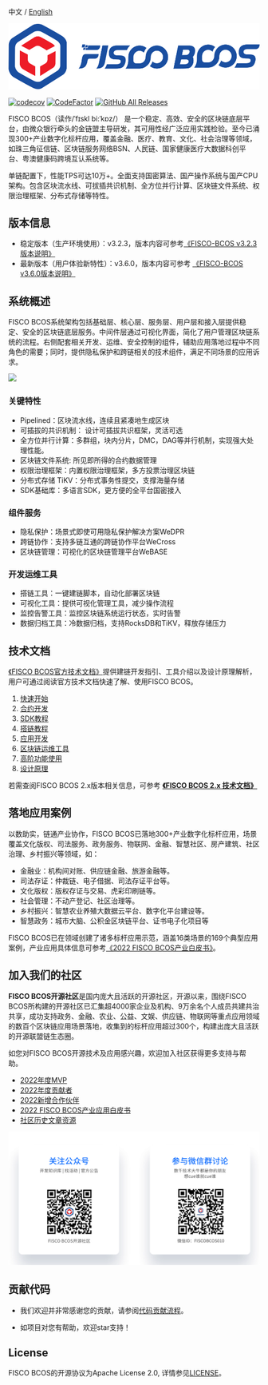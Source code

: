 中文 / [English](docs/README_EN.md)

![](./docs/FISCO_BCOS_Logo.svg)

[![codecov](https://codecov.io/gh/FISCO-BCOS/FISCO-BCOS/branch/master/graph/badge.svg)](https://codecov.io/gh/FISCO-BCOS/FISCO-BCOS)
[![CodeFactor](https://www.codefactor.io/repository/github/fisco-bcos/FISCO-BCOS/badge)](https://www.codefactor.io/repository/github/fisco-bcos/FISCO-BCOS)
[![GitHub All Releases](https://img.shields.io/github/downloads/FISCO-BCOS/FISCO-BCOS/total.svg)](https://github.com/FISCO-BCOS/FISCO-BCOS)

FISCO BCOS（读作/ˈfɪskl bi:ˈkɒz/） 是一个稳定、高效、安全的区块链底层平台，由微众银行牵头的金链盟主导研发，其可用性经广泛应用实践检验。至今已涌现300+产业数字化标杆应用，覆盖金融、医疗、教育、文化、社会治理等领域，如珠三角征信链、区块链服务网络BSN、人民链、国家健康医疗大数据科创平台、粤澳健康码跨境互认系统等。

单链配置下，性能TPS可达10万+。全面支持国密算法、国产操作系统与国产CPU架构。包含区块流水线、可拔插共识机制、全方位并行计算、区块链文件系统、权限治理框架、分布式存储等特性。

## 版本信息
- 稳定版本（生产环境使用）：v3.2.3，版本内容可参考[《FISCO-BCOS v3.2.3版本说明》](https://github.com/FISCO-BCOS/FISCO-BCOS/releases/tag/v3.2.3)
- 最新版本（用户体验新特性）：v3.6.0，版本内容可参考 [《FISCO-BCOS v3.6.0版本说明》](https://github.com/FISCO-BCOS/FISCO-BCOS/releases/tag/v3.6.0)

## 系统概述
FISCO BCOS系统架构包括基础层、核心层、服务层、用户层和接入层提供稳定、安全的区块链底层服务。中间件层通过可视化界面，简化了用户管理区块链系统的流程。右侧配套相关开发、运维、安全控制的组件，辅助应用落地过程中不同角色的需要；同时，提供隐私保护和跨链相关的技术组件，满足不同场景的应用诉求。

![](https://osp-1257653870.cos.ap-guangzhou.myqcloud.com/FISCO-BCOS/document/latest/zh_CN/_images/Technical-Architecture.png)

### 关键特性

- Pipelined：区块流水线，连续且紧凑地生成区块
- 可插拔的共识机制： 设计可插拔共识框架，灵活可选
- 全方位并行计算：多群组，块内分片，DMC，DAG等并行机制，实现强大处理性能。
- 区块链文件系统: 所见即所得的合约数据管理
- 权限治理框架：内置权限治理框架，多方投票治理区块链
- 分布式存储 TiKV：分布式事务性提交，支撑海量存储
- SDK基础库：多语言SDK，更方便的全平台国密接入

### 组件服务

- 隐私保护：场景式即使可用隐私保护解决方案WeDPR
- 跨链协作：支持多链互通的跨链协作平台WeCross
- 区块链管理：可视化的区块链管理平台WeBASE

### 开发运维工具
- 搭链工具：一键建链脚本，自动化部署区块链
- 可视化工具：提供可视化管理工具，减少操作流程
- 监控告警工具：监控区块链系统运行状态，实时告警
- 数据归档工具：冷数据归档，支持RocksDB和TiKV，释放存储压力


## 技术文档
[《FISCO BCOS官方技术文档》](https://fisco-bcos-doc.readthedocs.io/zh_CN/latest/index.html)提供建链开发指引、工具介绍以及设计原理解析，用户可通过阅读官方技术文档快速了解、使用FISCO BCOS。
1. [快速开始](https://fisco-bcos-doc.readthedocs.io/zh_CN/latest/docs/quick_start/hardware_requirements.html)
2. [合约开发](https://fisco-bcos-doc.readthedocs.io/zh_CN/latest/docs/contract_develop/solidity_develop.html)
3. [SDK教程](https://fisco-bcos-doc.readthedocs.io/zh_CN/latest/docs/sdk/index.html)
4. [搭链教程](https://fisco-bcos-doc.readthedocs.io/zh_CN/latest/docs/tutorial/air/index.html)
5. [应用开发](https://fisco-bcos-doc.readthedocs.io/zh_CN/latest/docs/develop/index.html)
6. [区块链运维工具](https://fisco-bcos-doc.readthedocs.io/zh_CN/latest/docs/operation_and_maintenance/build_chain.html)
7. [高阶功能使用](https://fisco-bcos-doc.readthedocs.io/zh_CN/latest/docs/advanced_function/safety.html)
8. [设计原理](https://fisco-bcos-doc.readthedocs.io/zh_CN/latest/docs/design/architecture.html)


若需查阅FISCO BCOS 2.x版本相关信息，可参考 **[《FISCO BCOS 2.x 技术文档》](https://fisco-bcos-documentation.readthedocs.io/zh_CN/latest/)**


## 落地应用案例

以数助实，链通产业协作，FISCO BCOS已落地300+产业数字化标杆应用，场景覆盖文化版权、司法服务、政务服务、物联网、金融、智慧社区、房产建筑、社区治理、乡村振兴等领域，如：

- 金融业：机构间对账、供应链金融、旅游金融等。
- 司法存证：仲裁链、电子借据、司法存证平台等。
- 文化版权：版权存证与交易、虎彩印刷链等。
- 社会管理：不动产登记、社区治理等。
- 乡村振兴：智慧农业养殖大数据云平台、数字化平台建设等。
- 智慧政务：城市大脑、公积金区块链平台、证书电子化项目等

FISCO BCOS已在领域创建了诸多标杆应用示范，涵盖16类场景的169个典型应用案例，产业应用具体信息可参考[《2022 FISCO BCOS产业白皮书》](https://mp.weixin.qq.com/s/hERIQbnkd_-uAMVRx7Q6WQ)。


## 加入我们的社区

**FISCO BCOS开源社区**是国内庞大且活跃的开源社区，开源以来，围绕FISCO BCOS所构建的开源社区已汇集超4000家企业及机构、9万余名个人成员共建共治共享，成功支持政务、金融、农业、公益、文娱、供应链、物联网等重点应用领域的数百个区块链应用场景落地，收集到的标杆应用超过300个，构建出庞大且活跃的开源联盟链生态圈。

如您对FISCO BCOS开源技术及应用感兴趣，欢迎加入社区获得更多支持与帮助。
- [2022年度MVP](https://fisco-bcos-doc.readthedocs.io/zh_CN/latest/docs/community/MVP_list_new.html)
- [2022年度贡献者](https://fisco-bcos-doc.readthedocs.io/zh_CN/latest/docs/community/contributor_list_new.html)
- [2022新增合作伙伴](https://mp.weixin.qq.com/s/ES8ZpkfywKELv0DZZrG6eQ)
- [2022 FISCO BCOS产业应用白皮书](https://mp.weixin.qq.com/s/hERIQbnkd_-uAMVRx7Q6WQ)
- [社区历史文章资源](https://fisco-bcos-doc.readthedocs.io/zh_CN/latest/docs/articles/index.html)


![](https://raw.githubusercontent.com/FISCO-BCOS/LargeFiles/master/images/QR_image.png)

## 贡献代码

- 我们欢迎并非常感谢您的贡献，请参阅[代码贡献流程](https://fisco-bcos-doc.readthedocs.io/zh_CN/latest/docs/community/pr.html#)。

- 如项目对您有帮助，欢迎star支持！

## License

FISCO BCOS的开源协议为Apache License 2.0, 详情参见[LICENSE](LICENSE)。